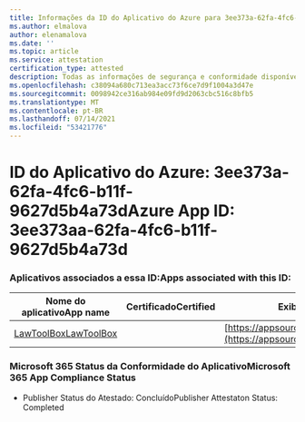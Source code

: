 ```yaml
---
title: Informações da ID do Aplicativo do Azure para 3ee373a-62fa-4fc6-b11f-9627d5b4a73d
ms.author: elmalova
author: elenamalova
ms.date: ''
ms.topic: article
ms.service: attestation
certification_type: attested
description: Todas as informações de segurança e conformidade disponíveis para 3ee373aa-62fa-4fc6-b11f-9627d5b4a73d.
ms.openlocfilehash: c38094a680c713ea3acc73f6ce7d9f1004a3d47e
ms.sourcegitcommit: 0098942ce316ab984e09fd9d2063cbc516c8bfb5
ms.translationtype: MT
ms.contentlocale: pt-BR
ms.lasthandoff: 07/14/2021
ms.locfileid: "53421776"
---
```

# <a name="azure-app-id-3ee373aa-62fa-4fc6-b11f-9627d5b4a73d"></a><span data-ttu-id="c4b20-103">ID do Aplicativo do Azure: 3ee373a-62fa-4fc6-b11f-9627d5b4a73d</span><span class="sxs-lookup"><span data-stu-id="c4b20-103">Azure App ID: 3ee373aa-62fa-4fc6-b11f-9627d5b4a73d</span></span>


### <a name="apps-associated-with-this-id"></a><span data-ttu-id="c4b20-104">Aplicativos associados a essa ID:</span><span class="sxs-lookup"><span data-stu-id="c4b20-104">Apps associated with this ID:</span></span>
| <span data-ttu-id="c4b20-105">**Nome do aplicativo**</span><span class="sxs-lookup"><span data-stu-id="c4b20-105">**App name**</span></span> | <span data-ttu-id="c4b20-106">**Certificado**</span><span class="sxs-lookup"><span data-stu-id="c4b20-106">**Certified**</span></span> | <span data-ttu-id="c4b20-107">**Exibir no AppSource**</span><span class="sxs-lookup"><span data-stu-id="c4b20-107">**View in AppSource**</span></span> |
|-|-|-|
| [<span data-ttu-id="c4b20-108">LawToolBox</span><span class="sxs-lookup"><span data-stu-id="c4b20-108">LawToolBox</span></span>](https://docs.microsoft.com/en-us/microsoft-365-app-certification/forward/WA104381656) |  | [https://appsource.microsoft.com/product/office/WA104381656](https://appsource.microsoft.com/product/office/WA104381656) |

### <a name="microsoft-365-app-compliance-status"></a><span data-ttu-id="c4b20-109">Microsoft 365 Status da Conformidade do Aplicativo</span><span class="sxs-lookup"><span data-stu-id="c4b20-109">Microsoft 365 App Compliance Status</span></span>
- <span data-ttu-id="c4b20-110">Publisher Status do Atestado: Concluído</span><span class="sxs-lookup"><span data-stu-id="c4b20-110">Publisher Attestaton Status: Completed</span></span>
